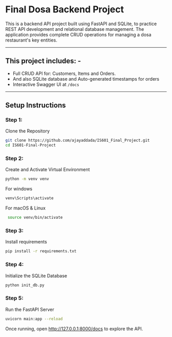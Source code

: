 # Final Dosa Backend Project

This is a backend API project built using FastAPI and SQLite, to practice REST API development and relational database management. The application provides complete CRUD operations for managing a dosa restaurant's key entities.

---

## This project includes: -

- Full CRUD API for: Customers, Items and Orders.
- And also SQLite database and Auto-generated timestamps for orders
- Interactive Swagger UI at `/docs`

---

## Setup Instructions

### Step 1:
Clone the Repository
```bash
git clone https://github.com/ajayaddada/IS601_Final_Project.git
cd IS601-Final-Project
```
### Step 2:
Create and Activate Virtual Environment
```bash
python -m venv venv
```
For windows
```bash
venv\Scripts\activate 
```
For macOS & Linux
```bash
 source venv/bin/activate
```

### Step 3:
Install requirements
```bash
pip install -r requirements.txt
```
### Step 4:
Initialize the SQLite Database
```bash
python init_db.py
```

### Step 5:
Run the FastAPI Server
```bash
uvicorn main:app --reload
```
Once running, open http://127.0.0.1:8000/docs to explore the API.